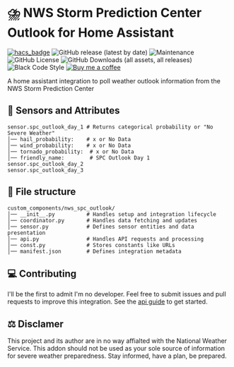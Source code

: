 # ⛈️ NWS Storm Prediction Center Outlook for Home Assistant
[![hacs_badge](https://img.shields.io/badge/HACS-Default-41BDF5.svg?style=for-the-badge)](https://github.com/hacs/integration)
![GitHub release (latest by date)](https://img.shields.io/github/v/release/sedward5/nws_spc_outlook?style=for-the-badge)
![Maintenance](https://img.shields.io/maintenance/yes/2025?style=for-the-badge)
![GitHub License](https://img.shields.io/github/license/sedward5/nws_spc_outlook?style=for-the-badge)
![GitHub Downloads (all assets, all releases)](https://img.shields.io/github/downloads/sedward5/nws_spc_outlook/total?style=for-the-badge)
![Black Code Style](https://img.shields.io/badge/code%20style-black-000000.svg?style=for-the-badge)
[![Buy me a coffee](https://img.shields.io/badge/buy_me_a_coffee-FFDD00?style=for-the-badge&logo=buy-me-a-coffee&logoColor=black)](https://buymeacoffee.com/sedward5)

A home assistant integration to poll weather outlook information from the NWS Storm Prediction Center

## 🔮 Sensors and Attributes
```
sensor.spc_outlook_day_1 # Returns categorical probability or "No Severe Weather"
│── hail_probability:    # x or No Data
│── wind_probability:    # x or No Data
│── tornado_probability:  # x or No Data
│── friendly_name:        # SPC Outlook Day 1
sensor.spc_outlook_day_2
sensor.spc_outlook_day_3
```

## 📁 File structure
```
custom_components/nws_spc_outlook/
│── __init__.py          # Handles setup and integration lifecycle
│── coordinator.py       # Handles data fetching and updates
│── sensor.py            # Defines sensor entities and data presentation
│── api.py               # Handles API requests and processing
│── const.py             # Stores constants like URLs
│── manifest.json        # Defines integration metadata
```

## 💻 Contributing

I'll be the first to admit I'm no developer. Feel free to submit issues and pull requests to improve this integration. See the [api guide](https://sedward5.github.io/nws_spc_outlook/nws_spc_outlook.html) to get started. 

## ⚖️ Disclamer
This project and its author are in no way affialted with the National Weather Service. This addon should not be used as your sole source of information for severe weather preparedness. Stay informed, have a plan, be prepared.
